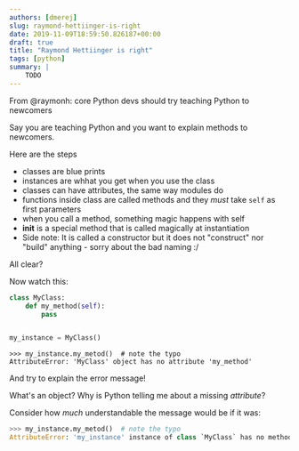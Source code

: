 ```yaml
---
authors: [dmerej]
slug: raymond-hettiinger-is-right
date: 2019-11-09T18:59:50.826187+00:00
draft: true
title: "Raymond Hettiinger is right"
tags: [python]
summary: |
    TODO
---
```


From @raymonh: core Python devs should try teaching Python to newcomers

Say you are teaching Python and you want to explain methods to newcomers.

Here are the steps

* classes are blue prints
* instances are whhat you get when you use the class
* classes can have attributes, the same way modules do
* functions inside class are called methods and they *must* take `self` as first parameters
* when you call a method, something magic happens with self
* __init__ is a special method that is called magically at instantiation
* Side note: It is called a constructor but it does not "construct" nor "build" anything - sorry about the bad naming  :/

All clear?

Now watch this:

```python
class MyClass:
    def my_method(self):
        pass


my_instance = MyClass()
```

```
>>> my_instance.my_metod()  # note the typo
AttributeError: 'MyClass' object has no attribute 'my_method'
```

And try to explain the error message!

What's an object? Why is Python telling me about a missing *attribute*?

Consider how _much_ understandable the message would be if it was:

```python
>>> my_instance.my_metod()  # note the typo
AttributeError: 'my_instance' instance of class `MyClass` has no method named 'my_method'
```

